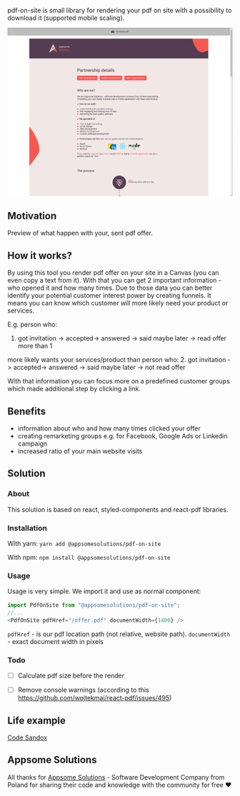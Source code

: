 pdf-on-site is small library for rendering your pdf on site with a possibility to download it (supported mobile scaling).

![alt text](https://github.com/appsome-solutions/pdf-on-site/blob/master/pdf-on-site.png "pdf rendered on blank web page with download button at the top")

## Motivation

Preview of what happen with your, sent pdf offer.

## How it works?

By using this tool you render pdf offer on your site in a Canvas (you can even copy a text from it).
With that you can get 2 important information - who opened it and how many times. 
Due to those data you can better identify your potential customer interest power by creating funnels.
It means you can know which customer will more likely need your product or services.

E.g. person who:
 1. got invitation -> accepted-> answered -> said maybe later -> read offer more than 1
 
 more likely wants your services/product than person who:
 2. got invitation -> accepted-> answered -> said maybe later -> not read offer
 
With that information you can focus more on a predefined customer groups which made additional step by clicking a link.

## Benefits

- information about who and how many times clicked your offer
- creating remarketing groups e.g. for Facebook, Google Ads or Linkedin campaign
- increased ratio of your main website visits

## Solution

### About
This solution is based on react, styled-components and react-pdf libraries.

### Installation

With yarn:
`yarn add @appsomesolutions/pdf-on-site`

With npm:
`npm install @appsomesolutions/pdf-on-site`

### Usage

Usage is very simple. We import it and use as normal component:
```javascript
import PdfOnSite from "@appsomesolutions/pdf-on-site";
//...
<PdfOnSite pdfHref="/offer.pdf" documentWidth={1400} />
````

`pdfHref` - is our pdf location path (not relative, website path).
`documentWidth` - exact document width in pixels

### Todo

- [ ] Calculate pdf size before the render
- [ ] Remove console warnings (according to this https://github.com/wojtekmaj/react-pdf/issues/495)


## Life example
[Code Sandox](https://codesandbox.io/s/appsomesolutionspdf-on-site-iy7t6)

## Appsome Solutions
All thanks for [Appsome Solutions](https://www.appsome-solutions.com/) - Software Development Company from Poland for sharing their code and knowledge with the community for free ❤

